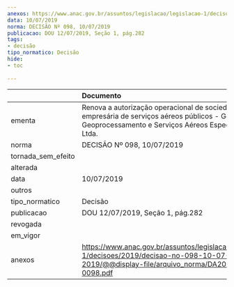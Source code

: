 ```yaml
---
anexos: https://www.anac.gov.br/assuntos/legislacao/legislacao-1/decisoes/2019/decisao-no-098-10-07-2019/@@display-file/arquivo_norma/DA2019-0098.pdf
data: 10/07/2019
norma: DECISÃO Nº 098, 10/07/2019
publicacao: DOU 12/07/2019, Seção 1, pág.282
tags:
- decisão
tipo_normatico: Decisão
hide: 
- toc 
 
---
```


|                    | Documento                                                                                                                                               |
|:-------------------|:--------------------------------------------------------------------------------------------------------------------------------------------------------|
| ementa             | Renova a autorização operacional de sociedade empresária de serviços aéreos públicos - Geodados Geoprocessamento e Serviços Aéreos Especializados Ltda. |
| norma              | DECISÃO Nº 098, 10/07/2019                                                                                                                              |
| tornada_sem_efeito |                                                                                                                                                         |
| alterada           |                                                                                                                                                         |
| data               | 10/07/2019                                                                                                                                              |
| outros             |                                                                                                                                                         |
| tipo_normatico     | Decisão                                                                                                                                                 |
| publicacao         | DOU 12/07/2019, Seção 1, pág.282                                                                                                                        |
| revogada           |                                                                                                                                                         |
| em_vigor           |                                                                                                                                                         |
| anexos             | https://www.anac.gov.br/assuntos/legislacao/legislacao-1/decisoes/2019/decisao-no-098-10-07-2019/@@display-file/arquivo_norma/DA2019-0098.pdf           |